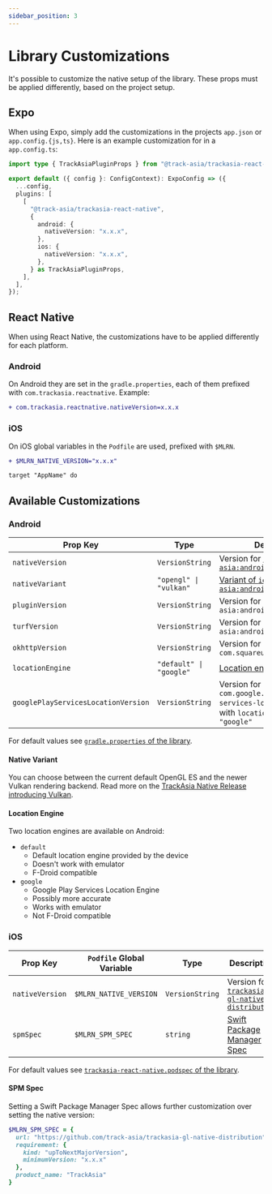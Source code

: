 ```yaml
---
sidebar_position: 3
---
```


# Library Customizations

It's possible to customize the native setup of the library. These props must be applied differently, based on
the project setup.

## Expo

When using Expo, simply add the customizations in the projects `app.json` or `app.config.{js,ts}`. Here is an
example customization for in a `app.config.ts`:

```ts
import type { TrackAsiaPluginProps } from "@track-asia/trackasia-react-native";

export default ({ config }: ConfigContext): ExpoConfig => ({
  ...config,
  plugins: [
    [
      "@track-asia/trackasia-react-native",
      {
        android: {
          nativeVersion: "x.x.x",
        },
        ios: {
          nativeVersion: "x.x.x",
        },
      } as TrackAsiaPluginProps,
    ],
  ],
});
```

## React Native

When using React Native, the customizations have to be applied differently for each platform.

### Android

On Android they are set in the `gradle.properties`, each of them prefixed with `com.trackasia.reactnative`. Example:

```diff
+ com.trackasia.reactnative.nativeVersion=x.x.x
```

### iOS

On iOS global variables in the `Podfile` are used, prefixed with `$MLRN`.

```diff
+ $MLRN_NATIVE_VERSION="x.x.x"

target "AppName" do
```

## Available Customizations

### Android

| Prop Key                            | Type                    | Description                                                                                                   |
| ----------------------------------- |-------------------------|---------------------------------------------------------------------------------------------------------------|
| `nativeVersion`                     | `VersionString`         | Version for [`io.github.track-asia:android-sdk-*`](https://mvnrepository.com/artifact/io.github.track-asia/android-sdk) |
| `nativeVariant`                     | `"opengl" \| "vulkan"`  | [Variant of `io.github.track-asia:android-sdk-*`](#native-variant)                                                 |
| `pluginVersion`                     | `VersionString`         | Version for `io.github.track-asia:android-plugin-*-v9`                                                             |
| `turfVersion`                       | `VersionString`         | Version for `io.github.track-asia:android-sdk-turf`                                                                |
| `okhttpVersion`                     | `VersionString`         | Version for `com.squareup.okhttp3:okhttp`                                                                     |
| `locationEngine`                    | `"default" \| "google"` | [Location engine to be used](#location-engine)                                                                |
| `googlePlayServicesLocationVersion` | `VersionString`         | Version for `com.google.android.gms:play-services-location`, only used with `locationEngine: "google"`        |

For default values see [`gradle.properties` of the library](https://github.com/track-asia/trackasia-react-native/tree/main/android/gradle.properties).

#### Native Variant

You can choose between the current default OpenGL ES and the newer Vulkan rendering backend. Read more on the
[TrackAsia Native Release introducing Vulkan](https://github.com/track-asia/trackasia-native/releases/tag/android-v11.7.0).

#### Location Engine

Two location engines are available on Android:

- `default`
  - Default location engine provided by the device
  - Doesn't work with emulator
  - F-Droid compatible
- `google`
  - Google Play Services Location Engine
  - Possibly more accurate
  - Works with emulator
  - Not F-Droid compatible

### iOS

| Prop Key        | `Podfile` Global Variable | Type            | Description                                                                                                           |
| --------------- | ------------------------- | --------------- | --------------------------------------------------------------------------------------------------------------------- |
| `nativeVersion` | `$MLRN_NATIVE_VERSION`    | `VersionString` | Version for [`trackasia-gl-native-distribution`](https://github.com/track-asia/trackasia-gl-native-distribution/releases) |
| `spmSpec`       | `$MLRN_SPM_SPEC`          | `string`        | [Swift Package Manager Spec](#spm-spec)                                                                               |

For default values see [`trackasia-react-native.podspec` of the library](https://github.com/track-asia/trackasia-react-native/blob/main/trackasia-react-native.podspec).

#### SPM Spec

Setting a Swift Package Manager Spec allows further customization over setting the native version:

```rb
$MLRN_SPM_SPEC = {
  url: "https://github.com/track-asia/trackasia-gl-native-distribution",
  requirement: {
    kind: "upToNextMajorVersion",
    minimumVersion: "x.x.x"
  },
  product_name: "TrackAsia"
}
```

